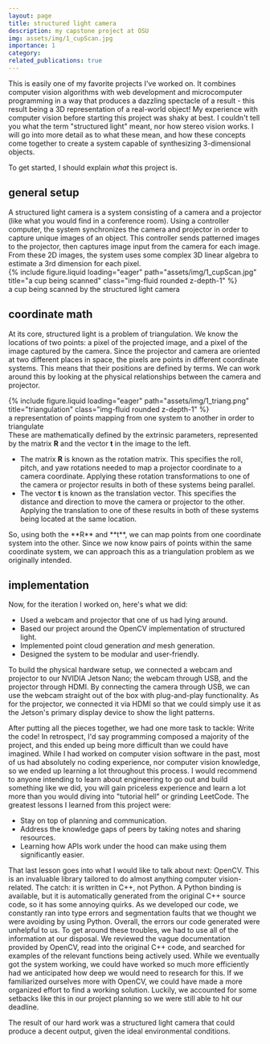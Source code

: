 ```yaml
---
layout: page
title: structured light camera
description: my capstone project at OSU
img: assets/img/1_cupScan.jpg
importance: 1
category: 
related_publications: true
---
```


This is easily one of my favorite projects I've worked on. It combines computer vision algorithms with web development and microcomputer programming in a way that produces a dazzling spectacle of a result - this result being a 3D representation of a real-world object!
My experience with computer vision before starting this project was shaky at best. I couldn't tell you what the term "structured light" meant, nor how stereo vision works. I will go into more detail as to what these mean, and how these concepts come together to create a system capable of synthesizing 3-dimensional objects.

To get started, I should explain *what* this project is.

## general setup
<div class="row">
  <div class="col-sm mt-3 mt-md-0">
    A structured light camera is a system consisting of a camera and a projector (like what you would find in a conference room). Using a controller computer, the system synchronizes the camera and projector in order to capture unique images of an object. This controller sends patterned images to the projector, then captures image input from the camera for each image. From these 2D images, the system uses some complex 3D linear algebra to estimate a 3rd dimension for each pixel.
  </div>
  <div class="col-sm mt-3 mt-md-0">
    {% include figure.liquid loading="eager" path="assets/img/1_cupScan.jpg" title="a cup being scanned" class="img-fluid rounded z-depth-1" %}
    <div class="caption">
      a cup being scanned by the structured light camera
    </div>
  </div>
</div>

## coordinate math
At its core, structured light is a problem of triangulation. We know the locations of two points: a pixel of the projected image, and a pixel of the image captured by the camera. Since the projector and camera are oriented at two different places in space, the pixels are points in different coordinate systems. This means that their positions are defined by terms. We can work around this by looking at the physical relationships between the camera and projector.
<div class="row">
  <div class="col-sm mt-3 mt-md-0">
    {% include figure.liquid loading="eager" path="assets/img/1_triang.png" title="triangulation" class="img-fluid rounded z-depth-1" %}
    <div class="caption">
      a representation of points mapping from one system to another in order to triangulate
    </div>
  </div>
  <div class="col-sm mt-3 mt-md-0">
    These are mathematically defined by the extrinsic parameters, represented by the matrix <strong>R</strong> and the vector <strong>t</strong> in the image to the left.
    <ul>
      <li>
        The matrix <strong>R</strong> is known as the rotation matrix. This specifies the roll, pitch, and yaw rotations needed to map a projector coordinate to a camera coordinate. Applying these rotation transformations to one of the camera or projector results in both of these systems being parallel.
      </li>
      <li>
        The vector <strong>t</strong> is known as the translation vector. This specifies the distance and direction to move the camera or projector to the other. Applying the translation to one of these results in both of these systems being located at the same location.
      </li>
    </ul>
  </div>
</div>
So, using both the **R** and **t**, we can map points from one coordinate system into the other. Since we now know pairs of points within the same coordinate system, we can approach this as a triangulation problem as we originally intended.

## implementation
Now, for the iteration I worked on, here's what we did:
- Used a webcam and projector that one of us had lying around.
- Based our project around the OpenCV implementation of structured light.
- Implemented point cloud generation *and* mesh generation.
- Designed the system to be modular and user-friendly.

To build the physical hardware setup, we connected a webcam and projector to our NVIDIA Jetson
Nano; the webcam through USB, and the projector through HDMI. By connecting the camera through USB,
we can use the webcam straight out of the box with plug-and-play functionality. As for the
projector, we connected it via HDMI so that we could simply use it as the Jetson's primary display
device to show the light patterns. 

After putting all the pieces together, we had one more task to tackle: Write the code! In
retrospect, I'd say programming composed a majority of the project, and this ended up being more
difficult than we could have imagined. While I had worked on computer vision software in the past,
most of us had absolutely no coding experience, nor computer vision knowledge, so we ended up
learning a lot throughout this process. I would recommend to anyone intending to learn about
engineering to go out and build something like we did, you will gain priceless experience and learn
a lot more than you would diving into "tutorial hell" or grinding LeetCode. The greatest lessons I
learned from this project were:
- Stay on top of planning and communication.
- Address the knowledge gaps of peers by taking notes and sharing resources.
- Learning how APIs work under the hood can make using them significantly easier.

That last lesson goes into what I would like to talk about next: OpenCV. This is an invaluable
library tailored to do almost anything computer vision-related. The catch: it is written in C++,
not Python. A Python binding is available, but it is automatically generated from the original C++
source code, so it has some annoying quirks. As we developed our code, we constantly ran into
type errors and segmentation faults that we thought we were avoiding by using Python. Overall, the
errors our code generated were unhelpful to us. To get around these troubles, we had to use all of
the information at our disposal. We reviewed the vague documentation provided by OpenCV, read into
the original C++ code, and searched for examples of the relevant functions being actively used.
While we eventually got the system working, we could have worked so much more efficiently had we
anticipated how deep we would need to research for this. If we familiarized ourselves more with
OpenCV, we could have made a more organized effort to find a working solution. Luckily, we
accounted for some setbacks like this in our project planning so we were still able to hit our
deadline.

The result of our hard work was a structured light camera that could produce a decent output, given
the ideal environmental conditions. 